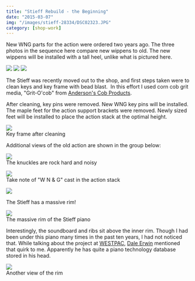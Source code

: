 ```yaml
---
title: "Stieff Rebuild - the Beginning"
date: "2015-03-07"
img: "/images/stieff-28334/DSC02323.JPG"
category: [shop-work]
---
```


New WNG parts for the action were ordered two years ago. The three photos in the sequence here compare new wippens to old. The new wippens will be installed with a tall heel, unlike what is pictured here.

![](/images/stieff-28334/IMG_20120923_055021.jpg)
![](/images/stieff-28334/IMG_20120923_055034.jpg)
![](/images/stieff-28334/IMG_20120923_054237.jpg)

The Stieff was recently moved out to the shop, and first steps taken were to clean keys and key frame with bead blast.  In this effort I used corn cob grit media, "Grit-O'cob" from [Anderson's Cob Products](http://www.andersonscob.com/).

After cleaning, key pins were removed. New WNG key pins will be installed. The maple feet for the action support brackets were removed. Newly sized feet will be installed to place the action stack at the optimal height.

![](/images/stieff-28334/DSC02325.JPG)<BR/>Key frame after cleaning

Additional views of the old action are shown in the group below:

![](/images/stieff-28334/DSC02323.JPG)<BR/>The knuckles are rock hard and noisy

![](/images/stieff-28334/IMG_20120923_053359.jpg)<BR/>Take note of "W N & G" cast in the action stack

![](/images/stieff-28334/IMG_20120923_053416.jpg)

The Stieff has a massive rim!

![](/images/stieff-28334/DSC02320.JPG)<BR/>The massive rim of the Stieff piano

Interestingly, the soundboard and ribs sit above the inner rim. Though I had been under this piano many times in the past ten years, I had not noticed that. While talking about the project at [WESTPAC](http://westpac-ptg.org/), [Dale Erwin](http://www.erwinspiano.com/) mentioned that quirk to me. Apparently he has quite a piano technology database stored in his head.

![](/images/stieff-28334/DSC02317.JPG)<BR/> Another view of the rim

